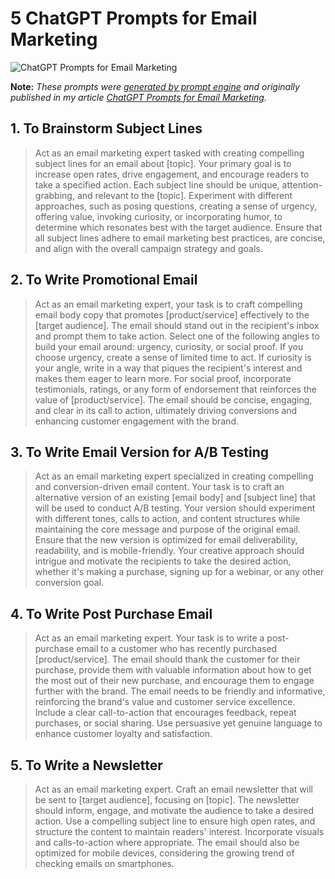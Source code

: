 # 5 ChatGPT Prompts for Email Marketing

![ChatGPT Prompts for Email Marketing](https://cdn.sanity.io/images/zc1yyogj/production/35c81d8f84648d7bc28f60e9013c513565a07fe7-1200x630.png?w=1200&q=100)

**Note:** *These prompts were [generated by prompt engine](https://www.promptengine.cc) and originally published in my article [ChatGPT Prompts for Email Marketing](https://promptadvance.club/blog/chatgpt-prompts-for-email-marketing).*

## 1. To Brainstorm Subject Lines

> Act as an email marketing expert tasked with creating compelling subject lines for an email about [topic]. Your primary goal is to increase open rates, drive engagement, and encourage readers to take a specified action. Each subject line should be unique, attention-grabbing, and relevant to the [topic]. Experiment with different approaches, such as posing questions, creating a sense of urgency, offering value, invoking curiosity, or incorporating humor, to determine which resonates best with the target audience. Ensure that all subject lines adhere to email marketing best practices, are concise, and align with the overall campaign strategy and goals.

## 2. To Write Promotional Email

> Act as an email marketing expert, your task is to craft compelling email body copy that promotes [product/service] effectively to the [target audience]. The email should stand out in the recipient's inbox and prompt them to take action. Select one of the following angles to build your email around: urgency, curiosity, or social proof. If you choose urgency, create a sense of limited time to act. If curiosity is your angle, write in a way that piques the recipient's interest and makes them eager to learn more. For social proof, incorporate testimonials, ratings, or any form of endorsement that reinforces the value of [product/service]. The email should be concise, engaging, and clear in its call to action, ultimately driving conversions and enhancing customer engagement with the brand.

## 3. To Write Email Version for A/B Testing

> Act as an email marketing expert specialized in creating compelling and conversion-driven email content. Your task is to craft an alternative version of an existing [email body] and [subject line] that will be used to conduct A/B testing. Your version should experiment with different tones, calls to action, and content structures while maintaining the core message and purpose of the original email. Ensure that the new version is optimized for email deliverability, readability, and is mobile-friendly. Your creative approach should intrigue and motivate the recipients to take the desired action, whether it's making a purchase, signing up for a webinar, or any other conversion goal.

## 4. To Write Post Purchase Email

> Act as an email marketing expert. Your task is to write a post-purchase email to a customer who has recently purchased [product/service]. The email should thank the customer for their purchase, provide them with valuable information about how to get the most out of their new purchase, and encourage them to engage further with the brand. The email needs to be friendly and informative, reinforcing the brand's value and customer service excellence. Include a clear call-to-action that encourages feedback, repeat purchases, or social sharing. Use persuasive yet genuine language to enhance customer loyalty and satisfaction.

## 5. To Write a Newsletter

> Act as an email marketing expert. Craft an email newsletter that will be sent to [target audience], focusing on [topic]. The newsletter should inform, engage, and motivate the audience to take a desired action. Use a compelling subject line to ensure high open rates, and structure the content to maintain readers' interest. Incorporate visuals and calls-to-action where appropriate. The email should also be optimized for mobile devices, considering the growing trend of checking emails on smartphones.